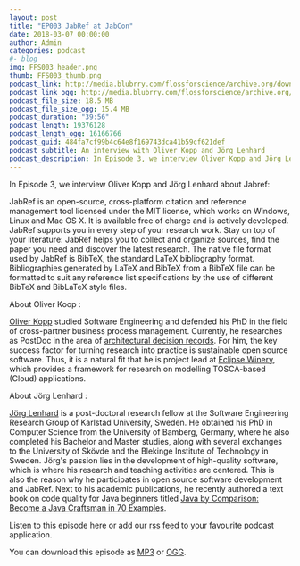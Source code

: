 ```yaml
---
layout: post
title: "EP003 JabRef at JabCon"
date: 2018-03-07 00:00:00
author: Admin
categories: podcast 
#- blog 
img: FFS003_header.png
thumb: FFS003_thumb.png
podcast_link: http://media.blubrry.com/flossforscience/archive.org/download/Flossforscience-Ep003JabrefAtJabcon/FlossforscienceEp003.mp3
podcast_link_ogg: http://media.blubrry.com/flossforscience/archive.org/download/Flossforscience-Ep003JabrefAtJabcon/FlossforscienceEp003.ogg
podcast_file_size: 18.5 MB
podcast_file_size_ogg: 15.4 MB
podcast_duration: "39:56"
podcast_length: 19376128
podcast_length_ogg: 16166766
podcast_guid: 484fa7cf99b4c64e8f169743dca41b59cf621def
podcast_subtitle: An interview with Oliver Kopp and Jörg Lenhard
podcast_description: In Episode 3, we interview Oliver Kopp and Jörg Lenhard about the reference management tool Jabref.
---
```

In Episode 3, we interview Oliver Kopp and Jörg Lenhard about Jabref:

JabRef is an open-source, cross-platform citation and reference management tool licensed under the MIT license, which works on Windows, Linux and Mac OS X. It is available free of charge and is actively developed. JabRef supports you in every step of your research work. Stay on top of your literature: JabRef helps you to collect and organize sources, find the paper you need and discover the latest research. The native file format used by JabRef is BibTeX, the standard LaTeX bibliography format. Bibliographies generated by LaTeX and BibTeX from a BibTeX file can be formatted to suit any reference list specifications by the use of different BibTeX and BibLaTeX style files.

About Oliver Koop : 

[Oliver Kopp](http://orcid.org/0000-0001-6962-4290) studied Software Engineering and defended his PhD in the field of cross-partner business process management. Currently, he researches as PostDoc in the area of [architectural decision records](https://adr.github.io/). For him, the key success factor for turning research into practice is sustainable open source software. Thus, it is a natural fit that he is project lead at [Eclipse Winery](http://eclipse.github.io/winery/), which provides a framework for research on modelling TOSCA-based (Cloud) applications.

About Jörg Lenhard : 

[Jörg Lenhard](https://joerglenhard.wordpress.com/) is a post-doctoral research fellow at the Software Engineering Research Group of Karlstad University, Sweden. He obtained his PhD in Computer Science from the University of Bamberg, Germany, where he also completed his Bachelor and Master studies, along with several exchanges to the University of Skövde and the Blekinge Institute of Technology in Sweden. Jörg's passion lies in the development of high-quality software, which is where his research and teaching activities are centered. This is also the reason why he participates in open source software development and JabRef. Next to his academic publications, he recently authored a text book on code quality for Java beginners titled [Java by Comparison: Become a Java Craftsman in 70 Examples](https://pragprog.com/book/javacomp/java-by-comparison).

Listen to this episode here or add our [rss feed](https://flossforscience.github.io/feed.xml) to your favourite podcast application. 

You can download this episode as [MP3](http://media.blubrry.com/flossforscience/archive.org/download/Flossforscience-Ep003JabrefAtJabcon/FlossforscienceEp003.mp3) or [OGG](http://media.blubrry.com/flossforscience/archive.org/download/Flossforscience-Ep003JabrefAtJabcon/FlossforscienceEp003.ogg). 
